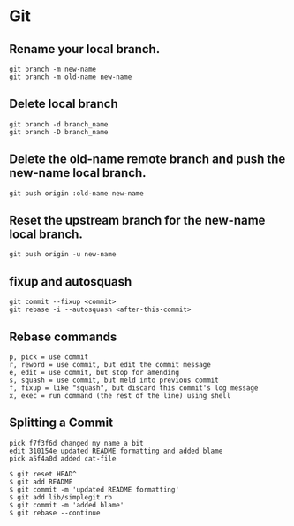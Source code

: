 # Git

## Rename your local branch.
```
git branch -m new-name
git branch -m old-name new-name
```
## Delete local branch
```
git branch -d branch_name
git branch -D branch_name
```
## Delete the old-name remote branch and push the new-name local branch.
```
git push origin :old-name new-name
```
## Reset the upstream branch for the new-name local branch.
```
git push origin -u new-name
```
## fixup and autosquash
```
git commit --fixup <commit>
git rebase -i --autosquash <after-this-commit>
```
## Rebase commands
```
p, pick = use commit
r, reword = use commit, but edit the commit message
e, edit = use commit, but stop for amending
s, squash = use commit, but meld into previous commit
f, fixup = like "squash", but discard this commit's log message
x, exec = run command (the rest of the line) using shell
```
## Splitting a Commit
```
pick f7f3f6d changed my name a bit
edit 310154e updated README formatting and added blame
pick a5f4a0d added cat-file
```
```
$ git reset HEAD^
$ git add README
$ git commit -m 'updated README formatting'
$ git add lib/simplegit.rb
$ git commit -m 'added blame'
$ git rebase --continue
```
